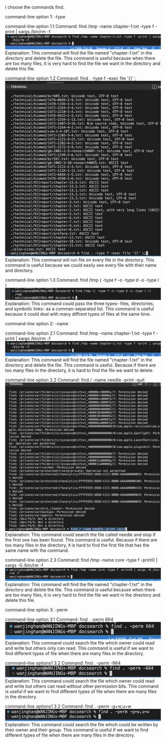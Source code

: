 I choose the commands find.

command-line option 1: -type

command-line option 1.1
Command: find /tmp -name chapter-1.txt -type f -print | xargs /bin/rm -f
![Image](https://github.com/wahanucsd/docsearch/blob/main/Screen%20Shot%202022-10-31%20at%202.08.23%20AM.png)
Explanation: This command will find the file named "chapter-1.txt" 
in the directory and delete the file.
This command is useful because when there are too many files, 
it is very hard to find the file we want in the directory and
delete this file.



command-line option 1.2
Command: find . -type f -exec file '{}' \;
![Image](https://github.com/wahanucsd/docsearch/blob/main/Screen%20Shot%202022-10-31%20at%202.12.41%20AM.png)
Explanation: This command will run file on every file in the directory.
This command is useful because we could easily see every file with their name and directory.


command-line option 1.3
Command: find /tmp \( -type f -o -type d -o -type l \)
![Image](https://github.com/wahanucsd/docsearch/blob/main/Screen%20Shot%202022-10-31%20at%202.20.27%20AM.png)
Explanation: This command could pass the three types- files, 
directories, and symbolic links- as a comman-separated list.
This command is useful because it could deal with many diffrent types of files at the same time.



command-line option 2: -name

command-line option 2.1
Command: find /tmp -name chapter-1.txt -type f -print | xargs /bin/rm -f
![Image](https://github.com/wahanucsd/docsearch/blob/main/Screen%20Shot%202022-10-31%20at%202.08.23%20AM.png)
Explanation: This command will find the file named "chapter-1.txt" 
in the directory and delete the file.
This command is useful. Because if there are too many files in the directory,
it is hard to find the file we want to delete.

command-line option 2.2
Command: find / -name needle -print -quit
![Image](https://github.com/wahanucsd/docsearch/blob/main/Screen%20Shot%202022-10-31%20at%202.33.01%20AM.png)
Explanation: This command could search the file called needle 
and stop if the first one has been found.
This command is useful. Because if there are too many files in the directory,
it is hard to find the first file that has the same name with the command.

command-line option 2.3
Command: find /tmp -name core -type f -print0 | xargs -0 /bin/rm -f
![Image](https://github.com/wahanucsd/docsearch/blob/main/Screen%20Shot%202022-10-31%20at%202.40.29%20AM.png)
Explanation: This command will find the file named "chapter-1.txt" 
in the directory and delete the file.
This command is useful because when there are too many files, 
it is very hard to find the file we want in the directory and
delete this file.




command-line option 3: -perm

command-line option 3.1
Command: find . -perm 664
![Image](https://github.com/wahanucsd/docsearch/blob/main/Screen%20Shot%202022-10-31%20at%202.44.54%20AM.png)
Explanation: This command could search the file which owner could read
and write but others only can read. This command is useful if we want to find different types of file when there
are many files in the directory.


command-line options1 3.2
Command: find . -perm -664
![Image](https://github.com/wahanucsd/docsearch/blob/main/Screen%20Shot%202022-10-31%20at%202.47.35%20AM.png)
Explanation: This command could search the file which owner could read 
and write but others can read without other permission bits. This command is useful if we want to find different types of file when there
are many files in the directory.


command-line options1 3.2
Command: find . -perm -g+w,u+w
![Image](https://github.com/wahanucsd/docsearch/blob/main/Screen%20Shot%202022-10-31%20at%203.00.13%20AM.png)
Explanation: This command could search the file which could be written 
by their owner and their group. This command is useful if we want to find different types of file when there
are many files in the directory.
